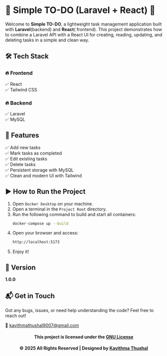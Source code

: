 # 🌟 Simple TO-DO (Laravel + React) 🌟

Welcome to **Simple TO-DO**, a lightweight task management application built with **Laravel**(backend) and **React**(
frontend). This project demonstrates how to combine a Laravel API with a React UI for creating, reading, updating, and
deleting tasks in a simple and clean way.

## 🛠️ Tech Stack

### 🔥 Frontend

✅ React<br/>
✅ Tailwind CSS<br/>

### 🔥 Backend

✅ Laravel<br/>
✅ MySQL<br/>

## 🚀 Features

✅ Add new tasks<br/>
✅ Mark tasks as completed<br/>
✅ Edit existing tasks<br/>
✅ Delete tasks<br/>
✅ Persistent storage with MySQL<br/>
✅ Clean and modern UI with Tailwind<br/>

## ▶️ How to Run the Project

1. Open `Docker Desktop` on your machine.
2. Open a terminal in the `Project Root` directory.
3. Run the following command to build and start all containers:
   ```bash
   docker-compose up --build
4. Open your browser and access:
    ```bash
    http://localhost:5173
5. Enjoy it!

## 📝 Version

**1.0.0**

## 📬 Get in Touch

Got any bugs, issues, or need help understanding the code? Feel free to reach out!

📧 [kavithmathushal9007@gmail.com](mailto:kavithmathushal9007@gmail.com)

<div align="center">

#### This project is licensed under the [GNU License](LICENSE)

#### © 2025 All Rights Reserved | Designed by [Kavithma Thushal](https://github.com/Kavithma-Thushal)

</div>